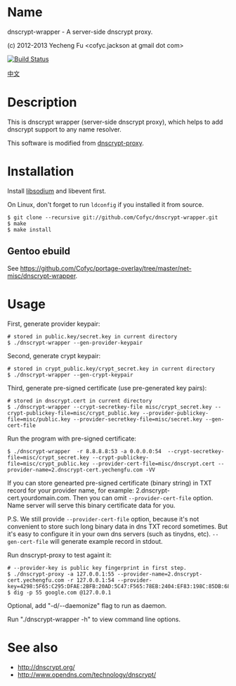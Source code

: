 Name
====

dnscrypt-wrapper - A server-side dnscrypt proxy.

(c) 2012-2013 Yecheng Fu <cofyc.jackson at gmail dot com>

[![Build Status](https://travis-ci.org/Cofyc/dnscrypt-wrapper.png?branch=master)](https://travis-ci.org/Cofyc/dnscrypt-wrapper)

[中文](README.cn.md)

Description
===========

This is dnscrypt wrapper (server-side dnscrypt proxy), which helps to
add dnscrypt support to any name resolver.

This software is modified from
[dnscrypt-proxy](https://github.com/jedisct1/dnscrypt-proxy).

Installation
============

Install [libsodium](https://github.com/jedisct1/libsodium) and libevent first.

On Linux, don't forget to run `ldconfig` if you installed it from
source.

    $ git clone --recursive git://github.com/Cofyc/dnscrypt-wrapper.git
    $ make
    $ make install

Gentoo ebuild
-------------

See https://github.com/Cofyc/portage-overlay/tree/master/net-misc/dnscrypt-wrapper.
    
Usage
=====

First, generate provider keypair:

    # stored in public.key/secret.key in current directory
    $ ./dnscrypt-wrapper --gen-provider-keypair

Second, generate crypt keypair:

    # stored in crypt_public.key/crypt_secret.key in current directory
    $ ./dnscrypt-wrapper --gen-crypt-keypair

Third, generate pre-signed certificate (use pre-generated key pairs):

    # stored in dnscrypt.cert in current directory
    $ ./dnscrypt-wrapper --crypt-secretkey-file misc/crypt_secret.key --crypt-publickey-file=misc/crypt_public.key --provider-publickey-file=misc/public.key --provider-secretkey-file=misc/secret.key --gen-cert-file

Run the program with pre-signed certificate:

    $ ./dnscrypt-wrapper  -r 8.8.8.8:53 -a 0.0.0.0:54  --crypt-secretkey-file=misc/crypt_secret.key --crypt-publickey-file=misc/crypt_public.key --provider-cert-file=misc/dnscrypt.cert --provider-name=2.dnscrypt-cert.yechengfu.com -VV

If you can store genearted pre-signed certificate (binary string) in TXT record for your provider name, for example: 2.dnscrypt-cert.yourdomain.com. Then you can omit `--provider-cert-file` option. Name server will serve this binary certificate data for you.

P.S. We still provide `--provider-cert-file` option, because it's not convenient to store such long binary data in dns TXT record sometimes. But it's easy to configure it in your own dns servers (such as tinydns, etc). `--gen-cert-file` will generate example record in stdout.

Run dnscrypt-proxy to test againt it:

    # --provider-key is public key fingerprint in first step.
    $ ./dnscrypt-proxy -a 127.0.0.1:55 --provider-name=2.dnscrypt-cert.yechengfu.com -r 127.0.0.1:54 --provider-key=4298:5F65:C295:DFAE:2BFB:20AD:5C47:F565:78EB:2404:EF83:198C:85DB:68F1:3E33:E952
    $ dig -p 55 google.com @127.0.0.1

Optional, add "-d/--daemonize" flag to run as daemon.

Run "./dnscrypt-wrapper -h" to view command line options.

See also
========
    
- http://dnscrypt.org/
- http://www.opendns.com/technology/dnscrypt/
